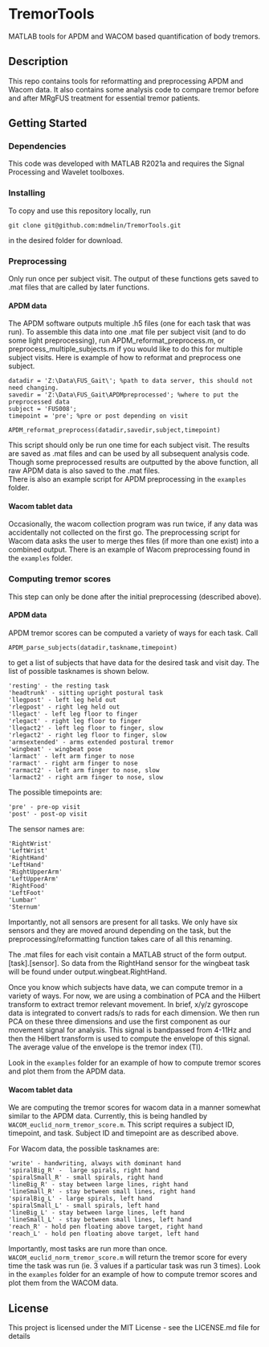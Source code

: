 

# TremorTools
MATLAB tools for APDM and WACOM based quantification of body tremors.

## Description

This repo contains tools for reformatting and preprocessing APDM and Wacom data. It also contains some analysis code to compare tremor before and after MRgFUS treatment for essential tremor patients. 

## Getting Started


### Dependencies

This code was developed with MATLAB R2021a and requires the Signal Processing and Wavelet toolboxes. 

### Installing

To copy and use this repository locally, run 
```
git clone git@github.com:mdmelin/TremorTools.git 
```
in the desired folder for download.

### Preprocessing
Only run once per subject visit. The output of these functions gets saved to .mat files that are called by later functions. 
#### APDM data

The APDM software outputs multiple .h5 files (one for each task that was run). To assemble this data into one .mat file per subject visit (and to do some light preprocessing), run APDM_reformat_preprocess.m, or preprocess_multiple_subjects.m if you would like to do this for multiple subject visits. Here is example of how to reformat and preprocess one subject. 

```
datadir = 'Z:\Data\FUS_Gait\'; %path to data server, this should not need changing.
savedir = 'Z:\Data\FUS_Gait\APDMpreprocessed'; %where to put the preprocessed data
subject = 'FUS008';
timepoint = 'pre'; %pre or post depending on visit

APDM_reformat_preprocess(datadir,savedir,subject,timepoint)
```
This script should only be run one time for each subject visit. The results are saved as .mat files and can be used by all subsequent analysis code. Though some preprocessed results are outputted by the above function, all raw APDM data is also saved to the .mat files.  
There is also an example script for APDM preprocessing in the ```examples``` folder.
#### Wacom tablet data
Occasionally, the wacom collection program was run twice, if any data was accidentally not collected on the first go. The preprocessing script for Wacom data asks the user to merge thes files (if more than one exist) into a combined output. There is an example of Wacom preprocessing found in the ```examples``` folder.
### Computing tremor scores
This step can only be done after the initial preprocessing (described above).
#### APDM data
APDM tremor scores can be computed a variety of ways for each task. Call
```
APDM_parse_subjects(datadir,taskname,timepoint)
```
to get a list of subjects that have data for the desired task and visit day. The list of possible tasknames is shown below.
```
'resting' - the resting task
'headtrunk' - sitting upright postural task
'llegpost' - left leg held out
'rlegpost' - right leg held out
'llegact' - left leg floor to finger
'rlegact' - right leg floor to finger
'llegact2' - left leg floor to finger, slow
'rlegact2' - right leg floor to finger, slow
'armsextended' - arms extended postural tremor
'wingbeat' - wingbeat pose
'larmact' - left arm finger to nose
'rarmact' - right arm finger to nose
'rarmact2' - left arm finger to nose, slow
'larmact2' - right arm finger to nose, slow
```
The possible timepoints are:
```
'pre' - pre-op visit
'post' - post-op visit
```
The sensor names are:
```
'RightWrist'
'LeftWrist'
'RightHand'
'LeftHand'
'RightUpperArm'
'LeftUpperArm'
'RightFood'
'LeftFoot'
'Lumbar'
'Sternum'
```
Importantly, not all sensors are present for all tasks. We only have six sensors and they are moved around depending on the task, but the preprocessing/reformatting function takes care of all this renaming. 

The .mat files for each visit contain a MATLAB struct of the form output.[task].[sensor]. So data from the RightHand sensor for the wingbeat task will be found under output.wingbeat.RightHand. 

Once you know which subjects have data, we can compute tremor in a variety of ways. For now, we are using a combination of PCA and the Hilbert transform to extract tremor relevant movement. In brief, x/y/z gyroscope data is integrated to convert rads/s to rads for each dimension. We then run PCA on these three dimensions and use the first component as our movement signal for analysis. This signal is bandpassed from 4-11Hz and then the Hilbert transform is used to compute the envelope of this signal. The average value of the envelope is the tremor index (TI).

Look in the ```examples``` folder for an example of how to compute tremor scores and plot them from the APDM data.
#### Wacom tablet data
We are computing the tremor scores for wacom data in a manner somewhat similar to the APDM data. Currently, this is being handled by ```WACOM_euclid_norm_tremor_score.m```. This script requires a subject ID, timepoint, and task. Subject ID and timepoint are as described above.

For Wacom data, the possible tasknames are:
```
'write' - handwriting, always with dominant hand
'spiralBig_R' -  large spirals, right hand
'spiralSmall_R' - small spirals, right hand
'lineBig_R' - stay between large lines, right hand
'lineSmall_R' - stay between small lines, right hand 
'spiralBig_L' - large spirals, left hand
'spiralSmall_L' - small spirals, left hand
'lineBig_L' - stay between large lines, left hand
'lineSmall_L' - stay between small lines, left hand
'reach_R' - hold pen floating above target, right hand
'reach_L' - hold pen floating above target, left hand
```
Importantly, most tasks are run more than once. ```WACOM_euclid_norm_tremor_score.m``` will return the tremor score for every time the task was run (ie. 3 values if a particular task was run 3 times).
Look in the ```examples``` folder for an example of how to compute tremor scores and plot them from the WACOM data.

## License

This project is licensed under the MIT  License - see the LICENSE.md file for details

